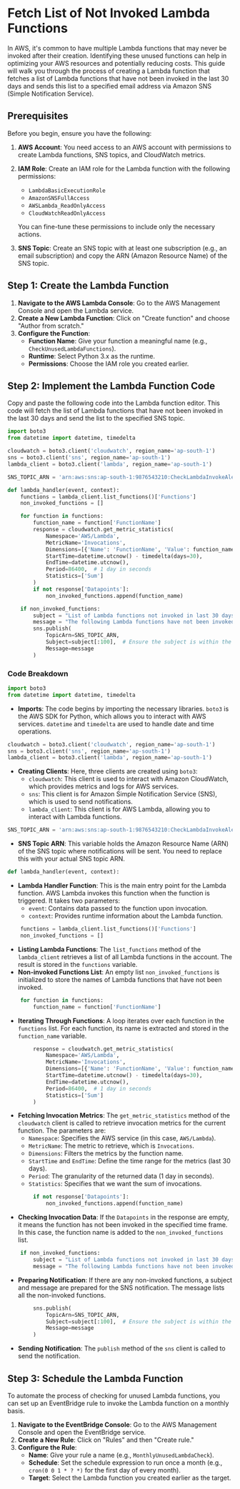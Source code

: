 # Fetch List of Not Invoked Lambda Functions

In AWS, it's common to have multiple Lambda functions that may never be invoked after their creation. Identifying these unused functions can help in optimizing your AWS resources and potentially reducing costs. This guide will walk you through the process of creating a Lambda function that fetches a list of Lambda functions that have not been invoked in the last 30 days and sends this list to a specified email address via Amazon SNS (Simple Notification Service).

## Prerequisites

Before you begin, ensure you have the following:

1. **AWS Account**: You need access to an AWS account with permissions to create Lambda functions, SNS topics, and CloudWatch metrics.
2. **IAM Role**: Create an IAM role for the Lambda function with the following permissions:
   - `LambdaBasicExecutionRole`
   - `AmazonSNSFullAccess`
   - `AWSLambda_ReadOnlyAccess`
   - `CloudWatchReadOnlyAccess`
   
   You can fine-tune these permissions to include only the necessary actions.

3. **SNS Topic**: Create an SNS topic with at least one subscription (e.g., an email subscription) and copy the ARN (Amazon Resource Name) of the SNS topic.

## Step 1: Create the Lambda Function

1. **Navigate to the AWS Lambda Console**: Go to the AWS Management Console and open the Lambda service.
2. **Create a New Lambda Function**: Click on "Create function" and choose "Author from scratch."
3. **Configure the Function**:
   - **Function Name**: Give your function a meaningful name (e.g., `CheckUnusedLambdaFunctions`).
   - **Runtime**: Select Python 3.x as the runtime.
   - **Permissions**: Choose the IAM role you created earlier.

## Step 2: Implement the Lambda Function Code

Copy and paste the following code into the Lambda function editor. This code will fetch the list of Lambda functions that have not been invoked in the last 30 days and send the list to the specified SNS topic.

```python
import boto3
from datetime import datetime, timedelta

cloudwatch = boto3.client('cloudwatch', region_name='ap-south-1')
sns = boto3.client('sns', region_name='ap-south-1')
lambda_client = boto3.client('lambda', region_name='ap-south-1')

SNS_TOPIC_ARN = 'arn:aws:sns:ap-south-1:9876543210:CheckLambdaInvokeAlerts'

def lambda_handler(event, context):
    functions = lambda_client.list_functions()['Functions']
    non_invoked_functions = []

    for function in functions:
        function_name = function['FunctionName']
        response = cloudwatch.get_metric_statistics(
            Namespace='AWS/Lambda',
            MetricName='Invocations',
            Dimensions=[{'Name': 'FunctionName', 'Value': function_name}],
            StartTime=datetime.utcnow() - timedelta(days=30),
            EndTime=datetime.utcnow(),
            Period=86400,  # 1 day in seconds
            Statistics=['Sum']
        )
        if not response['Datapoints']:
            non_invoked_functions.append(function_name)

    if non_invoked_functions:
        subject = "List of Lambda functions not invoked in last 30 days in Old Prod Account"
        message = "The following Lambda functions have not been invoked in the last 30 days:\n" + "\n".join(non_invoked_functions)
        sns.publish(
            TopicArn=SNS_TOPIC_ARN,
            Subject=subject[:100],  # Ensure the subject is within the 100 character limit
            Message=message
        )
```

### Code Breakdown

```python
import boto3
from datetime import datetime, timedelta
```
- **Imports**: The code begins by importing the necessary libraries. `boto3` is the AWS SDK for Python, which allows you to interact with AWS services. `datetime` and `timedelta` are used to handle date and time operations.

```python
cloudwatch = boto3.client('cloudwatch', region_name='ap-south-1')
sns = boto3.client('sns', region_name='ap-south-1')
lambda_client = boto3.client('lambda', region_name='ap-south-1')
```
- **Creating Clients**: Here, three clients are created using `boto3`:
  - `cloudwatch`: This client is used to interact with Amazon CloudWatch, which provides metrics and logs for AWS services.
  - `sns`: This client is for Amazon Simple Notification Service (SNS), which is used to send notifications.
  - `lambda_client`: This client is for AWS Lambda, allowing you to interact with Lambda functions.

```python
SNS_TOPIC_ARN = 'arn:aws:sns:ap-south-1:9876543210:CheckLambdaInvokeAlerts'
```
- **SNS Topic ARN**: This variable holds the Amazon Resource Name (ARN) of the SNS topic where notifications will be sent. You need to replace this with your actual SNS topic ARN.

```python
def lambda_handler(event, context):
```
- **Lambda Handler Function**: This is the main entry point for the Lambda function. AWS Lambda invokes this function when the function is triggered. It takes two parameters:
  - `event`: Contains data passed to the function upon invocation.
  - `context`: Provides runtime information about the Lambda function.

```python
    functions = lambda_client.list_functions()['Functions']
    non_invoked_functions = []
```
- **Listing Lambda Functions**: The `list_functions` method of the `lambda_client` retrieves a list of all Lambda functions in the account. The result is stored in the `functions` variable.
- **Non-invoked Functions List**: An empty list `non_invoked_functions` is initialized to store the names of Lambda functions that have not been invoked.

```python
    for function in functions:
        function_name = function['FunctionName']
```
- **Iterating Through Functions**: A loop iterates over each function in the `functions` list. For each function, its name is extracted and stored in the `function_name` variable.

```python
        response = cloudwatch.get_metric_statistics(
            Namespace='AWS/Lambda',
            MetricName='Invocations',
            Dimensions=[{'Name': 'FunctionName', 'Value': function_name}],
            StartTime=datetime.utcnow() - timedelta(days=30),
            EndTime=datetime.utcnow(),
            Period=86400,  # 1 day in seconds
            Statistics=['Sum']
        )
```
- **Fetching Invocation Metrics**: The `get_metric_statistics` method of the `cloudwatch` client is called to retrieve invocation metrics for the current function. The parameters are:
  - `Namespace`: Specifies the AWS service (in this case, `AWS/Lambda`).
  - `MetricName`: The metric to retrieve, which is `Invocations`.
  - `Dimensions`: Filters the metrics by the function name.
  - `StartTime` and `EndTime`: Define the time range for the metrics (last 30 days).
  - `Period`: The granularity of the returned data (1 day in seconds).
  - `Statistics`: Specifies that we want the sum of invocations.

```python
        if not response['Datapoints']:
            non_invoked_functions.append(function_name)
```
- **Checking Invocation Data**: If the `Datapoints` in the response are empty, it means the function has not been invoked in the specified time frame. In this case, the function name is added to the `non_invoked_functions` list.

```python
    if non_invoked_functions:
        subject = "List of Lambda functions not invoked in last 30 days in Old Prod Account"
        message = "The following Lambda functions have not been invoked in the last 30 days:\n" + "\n".join(non_invoked_functions)
```
- **Preparing Notification**: If there are any non-invoked functions, a subject and message are prepared for the SNS notification. The message lists all the non-invoked functions.

```python
        sns.publish(
            TopicArn=SNS_TOPIC_ARN,
            Subject=subject[:100],  # Ensure the subject is within the 100 character limit
            Message=message
        )
```
- **Sending Notification**: The `publish` method of the `sns` client is called to send the notification.


## Step 3: Schedule the Lambda Function

To automate the process of checking for unused Lambda functions, you can set up an EventBridge rule to invoke the Lambda function on a monthly basis.

1. **Navigate to the EventBridge Console**: Go to the AWS Management Console and open the EventBridge service.
2. **Create a New Rule**: Click on "Rules" and then "Create rule."
3. **Configure the Rule**:
   - **Name**: Give your rule a name (e.g., `MonthlyUnusedLambdaCheck`).
   - **Schedule**: Set the schedule expression to run once a month (e.g., `cron(0 0 1 * ? *)` for the first day of every month).
   - **Target**: Select the Lambda function you created earlier as the target.
